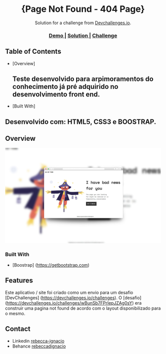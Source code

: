 
<h1 align="center">{Page Not Found - 404 Page}</h1>

<div align="center">
   Solution for a challenge from  <a href="http://devchallenges.io" target="_blank">Devchallenges.io</a>.
</div>

<div align="center">
  <h3>
    <a href="http://devchallenges-notfoundpage.atwebpages.com">
      Demo
    </a>
    <span> | </span>
    <a href="https://github.com/rebeccaaaaaaaaaaa/pagenotfound">
      Solution
    </a>
    <span> | </span>
    <a href="https://devchallenges.io/challenges/wBunSb7FPrIepJZAg0sY">
      Challenge
    </a>
  </h3>
</div>


## Table of Contents

- [Overview]
  ## Teste desenvolvido para arpimoramentos do conhecimento já pré adquirido no desenvolvimento front end.

- [Built With]
## Desenvolvido com: HTML5, CSS3 e BOOSTRAP. 


## Overview

![screenshot](https://raw.githubusercontent.com/rebeccaaaaaaaaaaa/pagenotfound/main/pagenotfound-desafio.jpg)


### Built With


- [Boostrap] (https://getbootstrap.com)


## Features

Este aplicativo / site foi criado como um envio para um desafio [DevChallenges] (https://devchallenges.io/challenges). O [desafio] (https://devchallenges.io/challenges/wBunSb7FPrIepJZAg0sY) era construir uma pagina not found de acordo com o layout disponibilizado para o mesmo. 


## Contact

- Linkedin [rebecca-ignacio](https://www.linkedin.com/in/rebecca-ignacio/})
- Behance [rebeccadignacio](https://www.behance.net/rebeccadignacio})

